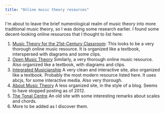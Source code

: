 ```yaml
---
title: "Online music theory resources"
---
```


I'm about to leave the brief numerological realm of music theory into more traditional music theory, so I was doing some research earlier. I found some decent-looking online resources that I thought to list here:

1. [Music Theory for the 21st-Century Classroom](http://musictheory.pugetsound.edu/mt21c/MusicTheory.html): This looks to be a very thorough online music resource. It is organized like a textbook, interspersed with diagrams and some clips.
2. [Open Music Theory](https://viva.pressbooks.pub/openmusictheory/) Similarly, a very thorough online music resource. Also organized like a textbook, with diagrams and clips.
3. [Integrated Musicianship](https://intmus.github.io/) A very clean and interactive site, also organized like a textbook. Probably the most modern resource listed here. It uses abcjs, for some interactive media. Also very thorough.
4. [About Music Theory](https://www.aboutmusictheory.com/c/uncategorized) A less organized site, in the style of a blog. Seems to have stopped posting as of 2012.
5. [The Tonal Centre](http://www.tonalcentre.org/index.html) An old site with some interesting remarks about scales and chords.
6. More to be added as I discover them.
